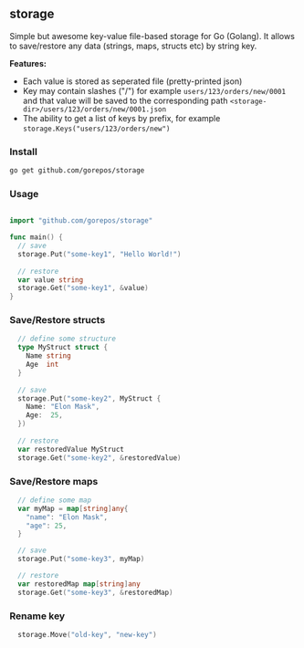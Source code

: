 ## storage
Simple but awesome key-value file-based storage for Go (Golang). It allows to save/restore any data (strings, maps, structs etc) by string key.

**Features:**

- Each value is stored as seperated file (pretty-printed json)
- Key may contain slashes ("/") for example `users/123/orders/new/0001` and that value will be saved to the corresponding path `<storage-dir>/users/123/orders/new/0001.json`
- The ability to get a list of keys by prefix, for example `storage.Keys("users/123/orders/new")`

### Install

```bash
go get github.com/gorepos/storage
```

### Usage

```Go

import "github.com/gorepos/storage"

func main() {
  // save 
  storage.Put("some-key1", "Hello World!")
  
  // restore 
  var value string
  storage.Get("some-key1", &value)
}
```

### Save/Restore structs

```Go
  // define some structure
  type MyStruct struct {
    Name string
    Age  int
  }
  
  // save 
  storage.Put("some-key2", MyStruct {
    Name: "Elon Mask",
    Age:  25,
  })
  
  // restore 
  var restoredValue MyStruct
  storage.Get("some-key2", &restoredValue)

```

### Save/Restore maps

```Go
  // define some map
  var myMap = map[string]any{
    "name": "Elon Mask",
    "age": 25,
  }

  // save
  storage.Put("some-key3", myMap)

  // restore
  var restoredMap map[string]any
  storage.Get("some-key3", &restoredMap)

```

### Rename key

```Go
  storage.Move("old-key", "new-key")

```
